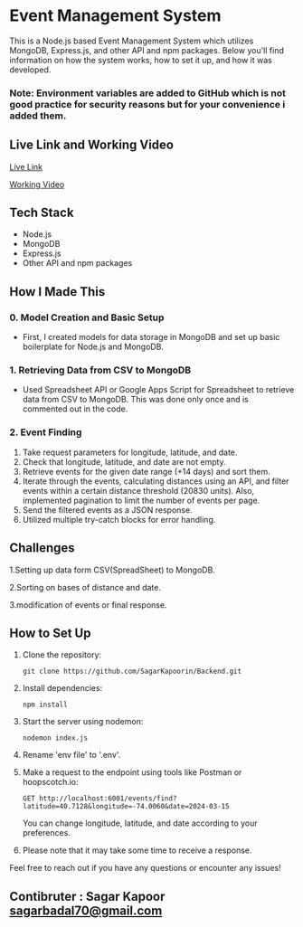 # Event Management System

This is a Node.js based Event Management System which utilizes MongoDB, Express.js, and other API and npm packages. Below you'll find information on how the system works, how to set it up, and how it was developed.

### Note: Environment variables are  added to GitHub which is not good practice for security reasons but for your convenience i added them.


## Live Link and Working Video

[Live Link](insert_live_link_here)

[Working Video](insert_video_link_here)

## Tech Stack

- Node.js
- MongoDB
- Express.js
- Other API and npm packages

## How I Made This

### 0. Model Creation and Basic Setup
- First, I created models for data storage in MongoDB and set up basic boilerplate for Node.js and MongoDB.

### 1. Retrieving Data from CSV to MongoDB
- Used Spreadsheet API or Google Apps Script for Spreadsheet to retrieve data from CSV to MongoDB. This was done only once and is commented out in the code.

### 2. Event Finding
1. Take request parameters for longitude, latitude, and date.
2. Check that longitude, latitude, and date are not empty.
3. Retrieve events for the given date range (+14 days) and sort them.
4. Iterate through the events, calculating distances using an API, and filter events within a certain distance threshold (20830 units). Also, implemented pagination to limit the number of events per page.
5. Send the filtered events as a JSON response.
6. Utilized multiple try-catch blocks for error handling.

## Challenges
1.Setting up data form CSV(SpreadSheet) to MongoDB.

2.Sorting on bases of distance and date.

3.modification of events or final response.

## How to Set Up

1. Clone the repository:
   ```
   git clone https://github.com/SagarKapoorin/Backend.git
   ```

2. Install dependencies:
   ```
   npm install
   ```

3. Start the server using nodemon:
   ```
   nodemon index.js
   ```

4. Rename 'env file' to '.env'.
5. Make a request to the endpoint using tools like Postman or hoopscotch.io:
   ```
   GET http://localhost:6001/events/find?latitude=40.7128&longitude=-74.0060&date=2024-03-15
   ```

   You can change longitude, latitude, and date according to your preferences.

6. Please note that it may take some time to receive a response.

Feel free to reach out if you have any questions or encounter any issues!

## Contibruter :   Sagar Kapoor     sagarbadal70@gmail.com
